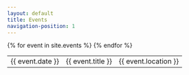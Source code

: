```yaml
---
layout: default
title: Events
navigation-position: 1
---
```


<table class="table table-striped table-hover ">
    <tbody>
        {% for event in site.events %}
        <tr>
          <td>{{ event.date }}</td>
          <td>{{ event.title }}</td>
          <td>{{ event.location }}</td>
        </tr>
        {% endfor %}
    </tbody>
</table>
